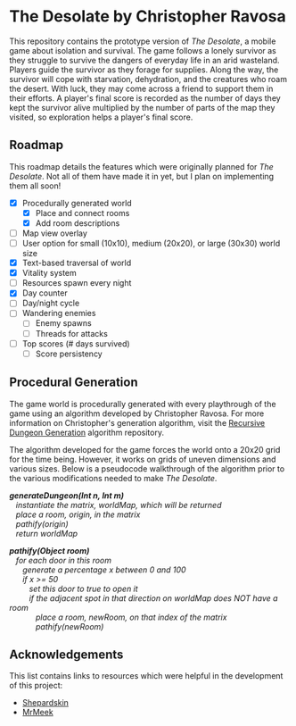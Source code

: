 # The Desolate by Christopher Ravosa
This repository contains the prototype version of _The Desolate_, a mobile game about isolation and survival. The game follows a lonely survivor as they struggle to survive the dangers of everyday life in an arid wasteland. Players guide the survivor as they forage for supplies. Along the way, the survivor will cope with starvation, dehydration, and the creatures who roam the desert. With luck, they may come across a friend to support them in their efforts. A player's final score is recorded as the number of days they kept the survivor alive multiplied by the number of parts of the map they visited, so exploration helps a player's final score.

## Roadmap
This roadmap details the features which were originally planned for _The Desolate_. Not all of them have made it in yet, but I plan on implementing them all soon!

- [x] Procedurally generated world
    - [x] Place and connect rooms
    - [x] Add room descriptions
- [ ] Map view overlay
- [ ] User option for small (10x10), medium (20x20), or large (30x30) world size
- [x] Text-based traversal of world
- [x] Vitality system
- [ ] Resources spawn every night
- [x] Day counter
- [ ] Day/night cycle
- [ ] Wandering enemies
    - [ ] Enemy spawns
    - [ ] Threads for attacks
- [ ] Top scores (# days survived)
    - [ ] Score persistency

## Procedural Generation
The game world is procedurally generated with every playthrough of the game using an algorithm developed by Christopher Ravosa. For more information on Christopher's generation algorithm, visit the [Recursive Dungeon Generation](https://github.com/crav12345/Recursive-Dungeon-Generation) algorithm repository.

The algorithm developed for the game forces the world onto a 20x20 grid for the time being. However, it works on grids of uneven dimensions and various sizes. Below is a pseudocode walkthrough of the algorithm prior to the various modifications needed to make _The Desolate_.

**_generateDungeon(Int n, Int m)_** <br />
&nbsp;&nbsp;&nbsp;_instantiate the matrix, worldMap, which will be returned_ <br />
&nbsp;&nbsp;&nbsp;_place a room, origin, in the matrix_ <br />
&nbsp;&nbsp;&nbsp;_pathify(origin)_ <br />
&nbsp;&nbsp;&nbsp;_return worldMap_ <br />

**_pathify(Object room)_** <br />
&nbsp;&nbsp;&nbsp;_for each door in this room_ <br />
&nbsp;&nbsp;&nbsp;&nbsp;&nbsp;&nbsp;_generate a percentage x between 0 and 100_ <br />
&nbsp;&nbsp;&nbsp;&nbsp;&nbsp;&nbsp;_if x >= 50_ <br />
&nbsp;&nbsp;&nbsp;&nbsp;&nbsp;&nbsp;&nbsp;&nbsp;&nbsp;_set this door to true to open it_ <br />
&nbsp;&nbsp;&nbsp;&nbsp;&nbsp;&nbsp;&nbsp;&nbsp;&nbsp;_if the adjacent spot in that direction on worldMap does NOT have a room_ <br />
&nbsp;&nbsp;&nbsp;&nbsp;&nbsp;&nbsp;&nbsp;&nbsp;&nbsp;&nbsp;&nbsp;&nbsp;_place a room, newRoom, on that index of the matrix_ <br />
&nbsp;&nbsp;&nbsp;&nbsp;&nbsp;&nbsp;&nbsp;&nbsp;&nbsp;&nbsp;&nbsp;&nbsp;_pathify(newRoom)_ <br />
    
## Acknowledgements
This list contains links to resources which were helpful in the development of this project:

* [Shepardskin](https://twitter.com/Shepardskin)
* [MrMeek](https://pixeljoint.com/p/67652.htm)
